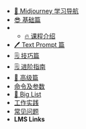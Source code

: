 - [🧭 Midjourney 学习导航](home.md)
- [😎 基础篇]()
- - [ 🔥 课程介绍]()
- [🖊️ Text Prompt 篇]()
- [🗒️ 技巧篇]()
- [🗒️ 进阶指南]()
- [🚀 高级篇]()
- [命令及参数]()
- [📁 Big List]()
- [工作实践]()
- [常见问题]()
- **LMS Links**

